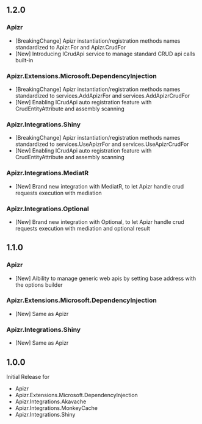 1.2.0
---

### Apizr

- [BreakingChange] Apizr instantiation/registration methods names standardized to Apizr.For and Apizr.CrudFor
- [New] Introducing ICrudApi service to manage standard CRUD api calls built-in

### Apizr.Extensions.Microsoft.DependencyInjection

- [BreakingChange] Apizr instantiation/registration methods names standardized to services.AddApizrFor and services.AddApizrCrudFor
- [New] Enabling ICrudApi auto registration feature with CrudEntityAttribute and assembly scanning

### Apizr.Integrations.Shiny

- [BreakingChange] Apizr instantiation/registration methods names standardized to services.UseApizrFor and services.UseApizrCrudFor
- [New] Enabling ICrudApi auto registration feature with CrudEntityAttribute and assembly scanning

### Apizr.Integrations.MediatR

- [New] Brand new integration with MediatR, to let Apizr handle crud requests execution with mediation

### Apizr.Integrations.Optional

- [New] Brand new integration with Optional, to let Apizr handle crud requests execution with mediation and optional result

1.1.0
---

### Apizr

- [New] Aibility to manage generic web apis by setting base address with the options builder

### Apizr.Extensions.Microsoft.DependencyInjection

- [New] Same as Apizr

### Apizr.Integrations.Shiny

- [New] Same as Apizr

1.0.0
---
Initial Release for
- Apizr
- Apizr.Extensions.Microsoft.DependencyInjection
- Apizr.Integrations.Akavache
- Apizr.Integrations.MonkeyCache
- Apizr.Integrations.Shiny